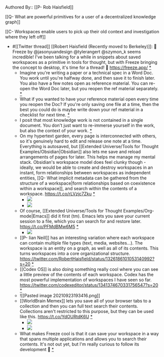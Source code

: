 Authored By:: [[P- Rob Haisfield]]

[[Q- What are powerful primitives for a user of a decentralized knowledge graph]]

[[C- Workspaces enable users to pick up their old context and investigation where they left off]]

- #[[Twitter thread]] [[Robert Haisfield (Recently moved to Berkeley)]]: 🤯️ Freeze by @jasonyuandesign @tylerangert  @szymon_k seems incredible! I've been talking for a while in snippets about saved workspaces as a primitive in tools for thought, but with Freeze bringing the concept to desktop, it's time for a thread! 🧵️ https://freeze.app/ [*](https://twitter.com/RobertHaisfield/status/1359542159838502913)
  - Imagine you're writing a paper or a technical spec in a Word Doc. You work until you're halfway done, and then save it to finish later. You also have a few notes open as reference material. You can re-open the Word Doc later, but you reopen the ref material separately. [*](https://twitter.com/RobertHaisfield/status/1359542160794730496)
  - What if you wanted to have your reference material open every time you reopen the Doc? If you're only saving one file at a time, then the best you could do is maybe write down your ref material in a checklist for next time. [*](https://twitter.com/RobertHaisfield/status/1359542161767886857)
  - I posit that most knowledge work is not contained in a single document. You don't just want to re-immerse yourself in the work, but also the context of your work. [*](https://twitter.com/RobertHaisfield/status/1359542163021914115)
  - On my hypertext garden, every page is interconnected with others, so it's genuinely hard to edit and release one note at a time. Everything is autosaved, but [[Extended Universe/Tools for Thought Examples/Obsidian|Obsidian]] also lets me save and reload arrangements of pages for later. This helps me manage my mental stack. Obsidian's workspace model does feel clunky though - ideally, we would be able to create and destroy workspaces in an instant, form relationships between workspaces as independent entities, [[Q- What implicit metadata can be gathered from the structure of a workspace|form relationships based on coexistence within a workspace]], and search within the contents of a workspace. https://t.co/rLVzjc7Zku [*](https://twitter.com/RobertHaisfield/status/1359542180264747008)
    - ![](https://pbs.twimg.com/media/Et4QZVxXcAcEmWD.jpg)
    - ![](https://pbs.twimg.com/media/Et4QaAKXEAsa6UQ.jpg)
  - Of course, [[Extended Universe/Tools for Thought Examples/Org-mode|Emacs]] did it first (tm). Emacs lets you save your current session to a file, which you can search for and restore later. https://t.co/PFMdBMw6M5 [*](https://twitter.com/RobertHaisfield/status/1359542200397365252)
    - ![](https://pbs.twimg.com/media/Et4QbL7WQAc7wFp.jpg)
  - [[P- Iian Neill]] has an interesting variation where each workspace can contain multiple file types (text, media, websites...). The workspace is an entity on a graph, as well as all of its contents. This turns workspaces into a core organizational structure. https://twitter.com/RobertHaisfield/status/1326186101053140992?s=20 [*](https://twitter.com/RobertHaisfield/status/1359542202343583749)
  - [[Codex OS]] is also doing something really cool where you can see a little preview of the contents of each workspace. Codex has the most powerful implementation of workspaces I have seen so far. https://twitter.com/codexeditor/status/1341374670331756547?s=20 [*](https://twitter.com/RobertHaisfield/status/1359542203685732356)
  - ![[Pasted image 20210923193416.png]]
  - [[WorldBrain Memex]] lets you save all of your browser tabs to a collection and then you can full text search their contents. Collections aren't restricted to this purpose, but they can be used like this. https://t.co/YdOURtdK6U [*](https://twitter.com/RobertHaisfield/status/1359542237722533888)
    - ![](https://pbs.twimg.com/media/Et4Qc_oWQAA80Pk.jpg)
    - ![](https://pbs.twimg.com/media/Et4QdacWgAQdXEC.jpg)
  - What makes Freeze cool is that it can save your workspace in a way that spans multiple applications and allows you to search their contents. It's not out yet, but I'm really curious to follow its development 👀️ [*](https://twitter.com/RobertHaisfield/status/1359542239811280903)
